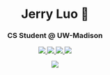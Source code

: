 <h1 align="center"> Jerry Luo 👋 </h1>
<h3 align="center">CS Student @ UW-Madison</h3>


<p align="center">
  <a href="https://www.linkedin.com/in/jerry-luo-398541248/">
    <img src="https://img.shields.io/badge/LinkedIn-0077B5?style=for-the-badge&logo=linkedin&logoColor=white">
  </a>
  
  <a href="https://www.instagram.com/jerrrryluo/">
    <img src="https://img.shields.io/badge/Instagram-E4405F?style=for-the-badge&logo=instagram&logoColor=white">
  </a>
  
  <a href="https://open.spotify.com/user/0ftl17afr94olbxdkzbk72vyi?si=b322818ad7284478">
    <img src="https://img.shields.io/badge/Spotify-1ED760?&style=for-the-badge&logo=spotify&logoColor=white">
  </a>
  <a href="mailto:jerryluoaustin@gmail.com">
    <img src="https://img.shields.io/badge/Gmail-D14836?style=for-the-badge&logo=gmail&logoColor=white">
  </a>
</p>

<p align="center">
  
  <img src="https://github-readme-stats.vercel.app/api?username=jerluo&&show_icons=true&title_color=ffffff&icon_color=bb2acf&text_color=daf7dc&bg_color=151515">
  
</p>
